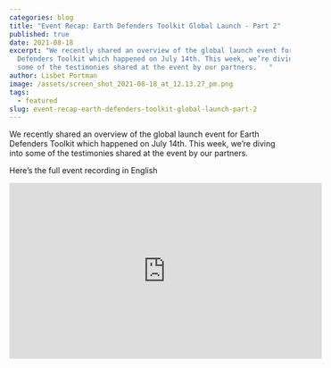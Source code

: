```yaml
---
categories: blog
title: "Event Recap: Earth Defenders Toolkit Global Launch - Part 2"
published: true
date: 2021-08-18
excerpt: "We recently shared an overview of the global launch event for Earth
  Defenders Toolkit which happened on July 14th. This week, we’re diving into
  some of the testimonies shared at the event by our partners.   "
author: Lisbet Portman
image: /assets/screen_shot_2021-08-18_at_12.13.27_pm.png
tags:
  - featured
slug: event-recap-earth-defenders-toolkit-global-launch-part-2
---
```

We recently shared an overview of the global launch event for Earth Defenders Toolkit which happened on July 14th. This week, we’re diving into some of the testimonies shared at the event by our partners.   

Here’s the full event recording in English

<div class="embed-container">
<iframe width="560" height="315" src="https://www.youtube.com/embed/Thb6DFtHZoU" title="YouTube video player" frameborder="0" allow="accelerometer; autoplay; clipboard-write; encrypted-media; gyroscope; picture-in-picture" allowfullscreen></iframe>
</div>

